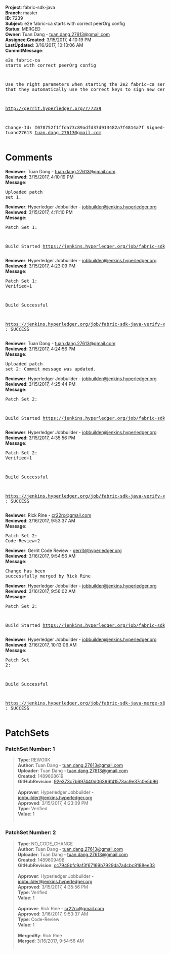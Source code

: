 <strong>Project</strong>: fabric-sdk-java</br><strong>Branch</strong>: master<br><strong>ID</strong>: 7239<br><strong>Subject</strong>: e2e fabric-ca starts with correct peerOrg config<br><strong>Status</strong>: MERGED<br><strong>Owner</strong>: Tuan Dang - tuan.dang.27613@gmail.com<br><strong>Assignee</strong>:<strong>Created</strong>: 3/15/2017, 4:10:19 PM<br><strong>LastUpdated</strong>: 3/16/2017, 10:13:06 AM<br><strong>CommitMessage</strong>:<br><pre>e2e fabric-ca starts with correct peerOrg config

Use the right parameters when starting the 2e2 fabric-ca
services so that they automatically use the correct keys
to sign new certs.

http://gerrit.hyperledger.org/r/7239

Change-Id: I078752f1ffda73c89adfd37d913482a7f4814a7f
Signed-off-by: tuand27613 <tuan.dang.27613@gmail.com>
</pre><h1>Comments</h1><strong>Reviewer</strong>: Tuan Dang - tuan.dang.27613@gmail.com<br><strong>Reviewed</strong>: 3/15/2017, 4:10:19 PM<br><strong>Message</strong>: <pre>Uploaded patch set 1.</pre><strong>Reviewer</strong>: Hyperledger Jobbuilder - jobbuilder@jenkins.hyperledger.org<br><strong>Reviewed</strong>: 3/15/2017, 4:11:10 PM<br><strong>Message</strong>: <pre>Patch Set 1:

Build Started https://jenkins.hyperledger.org/job/fabric-sdk-java-verify-x86_64/320/</pre><strong>Reviewer</strong>: Hyperledger Jobbuilder - jobbuilder@jenkins.hyperledger.org<br><strong>Reviewed</strong>: 3/15/2017, 4:23:09 PM<br><strong>Message</strong>: <pre>Patch Set 1: Verified+1

Build Successful 

https://jenkins.hyperledger.org/job/fabric-sdk-java-verify-x86_64/320/ : SUCCESS</pre><strong>Reviewer</strong>: Tuan Dang - tuan.dang.27613@gmail.com<br><strong>Reviewed</strong>: 3/15/2017, 4:24:56 PM<br><strong>Message</strong>: <pre>Uploaded patch set 2: Commit message was updated.</pre><strong>Reviewer</strong>: Hyperledger Jobbuilder - jobbuilder@jenkins.hyperledger.org<br><strong>Reviewed</strong>: 3/15/2017, 4:25:44 PM<br><strong>Message</strong>: <pre>Patch Set 2:

Build Started https://jenkins.hyperledger.org/job/fabric-sdk-java-verify-x86_64/321/</pre><strong>Reviewer</strong>: Hyperledger Jobbuilder - jobbuilder@jenkins.hyperledger.org<br><strong>Reviewed</strong>: 3/15/2017, 4:35:56 PM<br><strong>Message</strong>: <pre>Patch Set 2: Verified+1

Build Successful 

https://jenkins.hyperledger.org/job/fabric-sdk-java-verify-x86_64/321/ : SUCCESS</pre><strong>Reviewer</strong>: Rick Rine - cr22rc@gmail.com<br><strong>Reviewed</strong>: 3/16/2017, 9:53:37 AM<br><strong>Message</strong>: <pre>Patch Set 2: Code-Review+2</pre><strong>Reviewer</strong>: Gerrit Code Review - gerrit@hyperledger.org<br><strong>Reviewed</strong>: 3/16/2017, 9:54:56 AM<br><strong>Message</strong>: <pre>Change has been successfully merged by Rick Rine</pre><strong>Reviewer</strong>: Hyperledger Jobbuilder - jobbuilder@jenkins.hyperledger.org<br><strong>Reviewed</strong>: 3/16/2017, 9:56:02 AM<br><strong>Message</strong>: <pre>Patch Set 2:

Build Started https://jenkins.hyperledger.org/job/fabric-sdk-java-merge-x86_64/37/</pre><strong>Reviewer</strong>: Hyperledger Jobbuilder - jobbuilder@jenkins.hyperledger.org<br><strong>Reviewed</strong>: 3/16/2017, 10:13:06 AM<br><strong>Message</strong>: <pre>Patch Set 2:

Build Successful 

https://jenkins.hyperledger.org/job/fabric-sdk-java-merge-x86_64/37/ : SUCCESS</pre><h1>PatchSets</h1><h3>PatchSet Number: 1</h3><blockquote><strong>Type</strong>: REWORK<br><strong>Author</strong>: Tuan Dang - tuan.dang.27613@gmail.com<br><strong>Uploader</strong>: Tuan Dang - tuan.dang.27613@gmail.com<br><strong>Created</strong>: 1489608619<br><strong>GitHubRevision</strong>: [92e373c7b697440d06396f41573ac9e37c0e5b96](https://github.com/hyperledger/fabric-sdk-java/commit/92e373c7b697440d06396f41573ac9e37c0e5b96)<br><br><strong>Approver</strong>: Hyperledger Jobbuilder - jobbuilder@jenkins.hyperledger.org<br><strong>Approved</strong>: 3/15/2017, 4:23:09 PM<br><strong>Type</strong>: Verified<br><strong>Value</strong>: 1<br><br></blockquote><h3>PatchSet Number: 2</h3><blockquote><strong>Type</strong>: NO_CODE_CHANGE<br><strong>Author</strong>: Tuan Dang - tuan.dang.27613@gmail.com<br><strong>Uploader</strong>: Tuan Dang - tuan.dang.27613@gmail.com<br><strong>Created</strong>: 1489609496<br><strong>GitHubRevision</strong>: [cc7948bfc9af3f67169b7929da7a4cbc8188ee33](https://github.com/hyperledger/fabric-sdk-java/commit/cc7948bfc9af3f67169b7929da7a4cbc8188ee33)<br><br><strong>Approver</strong>: Hyperledger Jobbuilder - jobbuilder@jenkins.hyperledger.org<br><strong>Approved</strong>: 3/15/2017, 4:35:56 PM<br><strong>Type</strong>: Verified<br><strong>Value</strong>: 1<br><br><strong>Approver</strong>: Rick Rine - cr22rc@gmail.com<br><strong>Approved</strong>: 3/16/2017, 9:53:37 AM<br><strong>Type</strong>: Code-Review<br><strong>Value</strong>: 1<br><br><strong>MergedBy</strong>: Rick Rine<br><strong>Merged</strong>: 3/16/2017, 9:54:56 AM<br><br></blockquote>